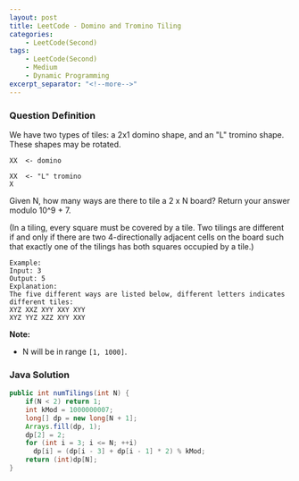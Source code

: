 ```yaml
---
layout: post
title: LeetCode - Domino and Tromino Tiling
categories:
    - LeetCode(Second)
tags:
    - LeetCode(Second)
    - Medium
    - Dynamic Programming
excerpt_separator: "<!--more-->"
---
```


### Question Definition
We have two types of tiles: a 2x1 domino shape, and an "L" tromino shape. These shapes may be rotated.
<!--more-->
```
XX  <- domino

XX  <- "L" tromino
X
```
Given N, how many ways are there to tile a 2 x N board? Return your answer modulo 10^9 + 7.

(In a tiling, every square must be covered by a tile. Two tilings are different if and only if there are two 4-directionally adjacent cells on the board such that exactly one of the tilings has both squares occupied by a tile.)
```
Example:
Input: 3
Output: 5
Explanation:
The five different ways are listed below, different letters indicates different tiles:
XYZ XXZ XYY XXY XYY
XYZ YYZ XZZ XYY XXY
```
**Note:**

* N  will be in range `[1, 1000]`.
### Java Solution
```java
public int numTilings(int N) {
    if(N < 2) return 1;
    int kMod = 1000000007;
    long[] dp = new long[N + 1];
    Arrays.fill(dp, 1);
    dp[2] = 2;
    for (int i = 3; i <= N; ++i)
      dp[i] = (dp[i - 3] + dp[i - 1] * 2) % kMod;
    return (int)dp[N];
}
```